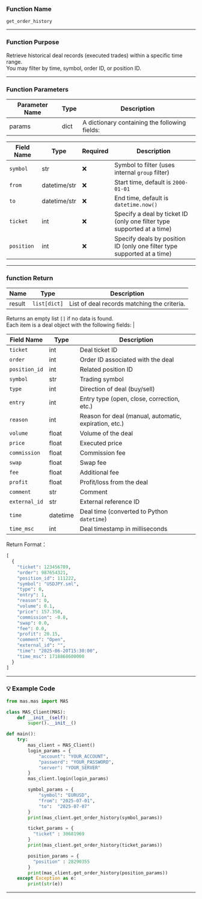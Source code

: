 ### Function Name

`get_order_history`

---

### Function Purpose

Retrieve historical deal records (executed trades) within a specific time range.  
You may filter by time, symbol, order ID, or position ID.

---

### Function Parameters

| Parameter Name | Type | Description |
|----------------|------|-------------|
| params         | dict | A dictionary containing the following fields:  |

| Field Name  | Type          | Required | Description |
|-------------|---------------|----------|-------------|
| `symbol`    | str           | ❌      | Symbol to filter (uses internal `group` filter) |
| `from`      | datetime/str  | ❌      | Start time, default is `2000-01-01` |
| `to`        | datetime/str  | ❌      | End time, default is `datetime.now()` |
| `ticket`    | int           | ❌      | Specify a deal by ticket ID (only one filter type supported at a time) |
| `position`  | int           | ❌      | Specify deals by position ID (only one filter type supported at a time) |

---

### function Return
| Name   | Type         | Description |
|--------|--------------|-------------|
| result | `list[dict]` | List of deal records matching the criteria.  
Returns an empty list `[]` if no data is found.  
Each item is a deal object with the following fields: |

| Field Name       | Type     | Description |
|------------------|----------|-------------|
| `ticket`         | int      | Deal ticket ID |
| `order`          | int      | Order ID associated with the deal |
| `position_id`    | int      | Related position ID |
| `symbol`         | str      | Trading symbol |
| `type`           | int      | Direction of deal (buy/sell) |
| `entry`          | int      | Entry type (open, close, correction, etc.) |
| `reason`         | int      | Reason for deal (manual, automatic, expiration, etc.) |
| `volume`         | float    | Volume of the deal |
| `price`          | float    | Executed price |
| `commission`     | float    | Commission fee |
| `swap`           | float    | Swap fee |
| `fee`            | float    | Additional fee |
| `profit`         | float    | Profit/loss from the deal |
| `comment`        | str      | Comment |
| `external_id`    | str      | External reference ID |
| `time`           | datetime | Deal time (converted to Python `datetime`) |
| `time_msc`       | int      | Deal timestamp in milliseconds |

Return Format：

```python
[
  {
    "ticket": 123456789,
    "order": 987654321,
    "position_id": 111222,
    "symbol": "USDJPY.sml",
    "type": 0,
    "entry": 1,
    "reason": 0,
    "volume": 0.1,
    "price": 157.350,
    "commission": -0.8,
    "swap": 0.0,
    "fee": 0.0,
    "profit": 20.15,
    "comment": "Open",
    "external_id": "",
    "time": "2025-06-20T15:30:00",
    "time_msc": 1718868600000
  }
]
```

---

### 💡 Example Code

```python
from mas.mas import MAS

class MAS_Client(MAS):
    def __init__(self):
        super().__init__()

def main():
    try:
        mas_client = MAS_Client()
        login_params = {
            "account": "YOUR_ACCOUNT",
            "password": "YOUR_PASSWORD",
            "server": "YOUR_SERVER"
        }
        mas_client.login(login_params)

        symbol_params = {
            "symbol": "EURUSD",
            "from": "2025-07-01",
            "to":  "2025-07-07"
        }
        print(mas_client.get_order_history(symbol_params))

        ticket_params = {
          "ticket" : 30681969
        }
        print(mas_client.get_order_history(ticket_params))

        position_params = {
          "position" : 28290355
        }
        print(mas_client.get_order_history(position_params))
    except Exception as e:
        print(str(e))
```
---